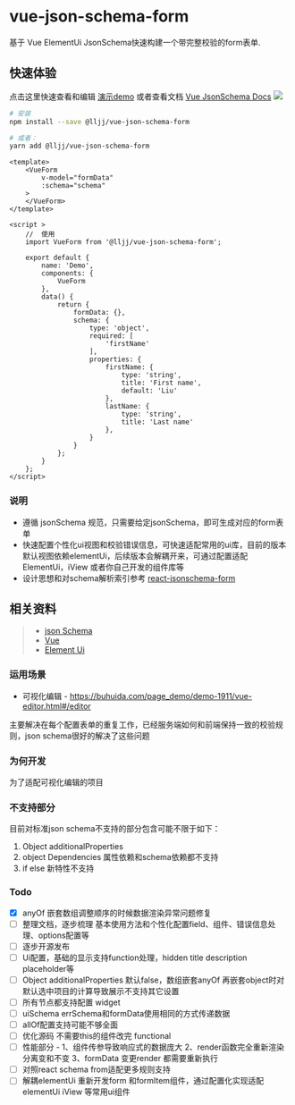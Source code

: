 # vue-json-schema-form
基于 Vue ElementUi JsonSchema快速构建一个带完整校验的form表单.

## 快速体验
点击这里快速查看和编辑 [演示demo](https://form.buhuida.com/ "Vue JsonSchema Form Demo")
或者查看文档 [Vue JsonSchema Docs](https://vue-json-schema-form.buhuida.com/ "Vue JsonSchema Docs")
![](https://7.luochongfei.top/vue-json-schema-form.gif)

``` bash
# 安装
npm install --save @lljj/vue-json-schema-form

# 或者：
yarn add @lljj/vue-json-schema-form
```

```vue
<template>
    <VueForm
        v-model="formData"
        :schema="schema"
    >
    </VueForm>
</template>

<script >
    //  使用
    import VueForm from '@lljj/vue-json-schema-form';

    export default {
        name: 'Demo',
        components: {
            VueForm
        },
        data() {
            return {
                formData: {},
                schema: {
                    type: 'object',
                    required: [
                        'firstName'
                    ],
                    properties: {
                        firstName: {
                            type: 'string',
                            title: 'First name',
                            default: 'Liu'
                        },
                        lastName: {
                            type: 'string',
                            title: 'Last name'
                        },
                    }
                }
            };
        }
    };
</script>
```

### 说明
* 遵循 jsonSchema 规范，只需要给定jsonSchema，即可生成对应的form表单
* 快速配置个性化ui视图和校验错误信息，可快速适配常用的ui库，目前的版本默认视图依赖elementUi，后续版本会解耦开来，可通过配置适配ElementUi，iView 或者你自己开发的组件库等
* 设计思想和对schema解析索引参考 [react-jsonschema-form](https://rjsf-team.github.io/react-jsonschema-form/)

## 相关资料
>* [json Schema](https://json-schema.org/understanding-json-schema/index.html)
>* [Vue](https://cn.vuejs.org/)
>* [Element Ui](https://element.eleme.io/)

### 运用场景
* 可视化编辑 - https://buhuida.com/page_demo/demo-1911/vue-editor.html#/editor

主要解决在每个配置表单的重复工作，已经服务端如何和前端保持一致的校验规则，json schema很好的解决了这些问题

### 为何开发
为了适配可视化编辑的项目

### 不支持部分
目前对标准json schema不支持的部分包含可能不限于如下：
1. Object additionalProperties
1. object Dependencies 属性依赖和schema依赖都不支持
1. if else 新特性不支持

### Todo
*[x] anyOf 嵌套数组调整顺序的时候数据渲染异常问题修复
*[ ] 整理文档，逐步梳理 基本使用方法和个性化配置field、组件、错误信息处理、options配置等
*[ ] 逐步开源发布
*[ ] Ui配置，基础的显示支持function处理，hidden title description placeholder等
*[ ] Object additionalProperties 默认false，数组嵌套anyOf 再嵌套object时对默认选中项目的计算导致展示不支持其它设置
*[ ] 所有节点都支持配置 widget
*[ ] uiSchema errSchema和formData使用相同的方式传递数据
*[ ] allOf配置支持可能不够全面
*[ ] 优化源码 不需要this的组件改完 functional
*[ ] 性能部分 - 1、组件传参导致响应式的数据庞大 2、render函数完全重新渲染分离变和不变 3、formData 变更render 都需要重新执行
*[ ] 对照react schema from适配更多规则支持
*[ ] 解耦elementUi 重新开发form 和formItem组件，通过配置化实现适配elementUi iView 等常用ui组件
